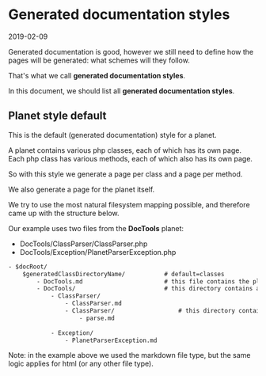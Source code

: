 Generated documentation styles
==============================
2019-02-09





Generated documentation is good, however we still need to define how the pages will be generated: what schemes
will they follow.

That's what we call **generated documentation styles**.



In this document, we should list all **generated documentation styles**. 








Planet style default
-------


This is the default (generated documentation) style for a planet.


A planet contains various php classes, each of which has its own page.
Each php class has various methods, each of which also has its own page.

So with this style we generate a page per class and a page per method.

We also generate a page for the planet itself.

We try to use the most natural filesystem mapping possible, and therefore came up with the structure below.

Our example uses two files from the **DocTools** planet:

- DocTools/ClassParser/ClassParser.php
- DocTools/Exception/PlanetParserException.php



```txt
- $docRoot/
    $generatedClassDirectoryName/           # default=classes
        - DocTools.md                       # this file contains the planet general documentation (in this case DocTools)
        - DocTools/                         # this directory contains all the classes related to the planet (in this case DocTools) 
            - ClassParser/
                - ClassParser.md
                - ClassParser/                  # this directory contains the (user defined) methods of this class
                    - parse.md
    
            - Exception/
                - PlanetParserException.md
```

Note: in the example above we used the markdown file type, but the same logic applies for html (or any other file type).







